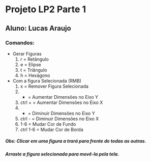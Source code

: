 # Projeto LP2 Parte 1
## Aluno: Lucas Araujo

### Comandos:

- Gerar Figuras
  1. r = Retângulo
  2. e = Elipse
  3. t = Triângulo
  4. h = Hexágono
- Com a figura Selecionada (RMB)
  1. x = Remover Figura Selecionada
  2. + = Aumentar Dimensões no Eixo Y
  3. ctrl + = Aumentar Dimensões no Eixo X
  4. - = Diminuir Dimensões no Eixo Y
  5. ctrl - = Diminuir Dimensões no Eixo X
  6. 1-6 = Mudar Cor de Fundo
  7. ctrl 1-6 = Mudar Cor de Borda

##### Obs: Clicar em uma figura a trará para frente de todas as outras. 
##### Arraste a figura selecionada para movê-la pela tela.
   
